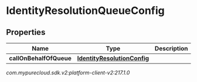 # IdentityResolutionQueueConfig


## Properties

| Name | Type | Description | Notes |
| ------------ | ------------- | ------------- | ------------- |
| **callOnBehalfOfQueue** | [**IdentityResolutionConfig**](IdentityResolutionConfig) |  |  [optional] |




_com.mypurecloud.sdk.v2:platform-client-v2:217.1.0_
